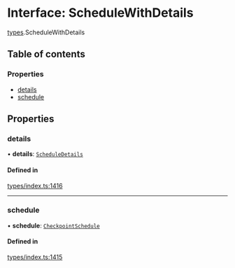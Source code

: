 # Interface: ScheduleWithDetails

[types](../wiki/types).ScheduleWithDetails

## Table of contents

### Properties

- [details](../wiki/types.ScheduleWithDetails#details)
- [schedule](../wiki/types.ScheduleWithDetails#schedule)

## Properties

### details

• **details**: [`ScheduleDetails`](../wiki/api.entities.CheckpointSchedule.types.ScheduleDetails)

#### Defined in

[types/index.ts:1416](https://github.com/PolymeshAssociation/polymesh-sdk/blob/46129005/src/types/index.ts#L1416)

___

### schedule

• **schedule**: [`CheckpointSchedule`](../wiki/api.entities.CheckpointSchedule.CheckpointSchedule)

#### Defined in

[types/index.ts:1415](https://github.com/PolymeshAssociation/polymesh-sdk/blob/46129005/src/types/index.ts#L1415)
